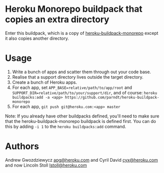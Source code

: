 # Heroku Monorepo buildpack that copies an extra directory

Enter this buildpack, which is a copy of [heroku-buildpack-monorepo](https://github.com/lstoll/heroku-buildpack-monorepo) except it also copies another directory.

# Usage

1. Write a bunch of apps and scatter them through out your code base.
2. Realise that a support directory lives outside the target directory.
3. Create a bunch of Heroku apps.
4. For each app, set `APP_BASE=relative/path/to/app/root` and `SUPPORT_DIR=relative/path/to/your/support/dir`, and of course:
   `heroku buildpacks:add -a <app> https://github.com/parndt/heroku-buildpack-monorepo`
5. For each app, `git push git@heroku.com:<app> master`

Note: If you already have other buildpacks defined, you'll need to make sure that the heroku-buildpack-monorepo buildpack is defined first. You can do this by adding `-i 1` to the `heroku buildpacks:add` command.

# Authors

Andrew Gwozdziewycz <apg@heroku.com> and Cyril David <cyx@heroku.com> and now Lincoln Stoll <lstoll@heroku.com>
